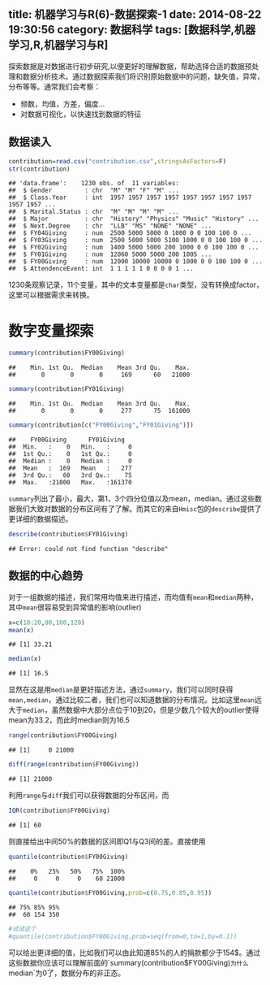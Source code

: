 title: 机器学习与R(6)-数据探索-1
date: 2014-08-22 19:30:56
category: 数据科学
tags: [数据科学,机器学习,R,机器学习与R]
---



探索数据是对数据进行初步研究,以便更好的理解数据，帮助选择合适的数据预处理和数据分析技术。通过数据探索我们将识别原始数据中的问题，缺失值，异常，分布等等。通常我们会考察：

+ 频数，均值，方差，偏度...
+ 对数据可视化，以快速找到数据的特征


## 数据读入


```r
contribution=read.csv("contribution.csv",stringsAsFactors=F)
str(contribution)
```

```
## 'data.frame':	1230 obs. of  11 variables:
##  $ Gender         : chr  "M" "M" "F" "M" ...
##  $ Class.Year     : int  1957 1957 1957 1957 1957 1957 1957 1957 1957 1957 ...
##  $ Marital.Status : chr  "M" "M" "M" "M" ...
##  $ Major          : chr  "History" "Physics" "Music" "History" ...
##  $ Next.Degree    : chr  "LLB" "MS" "NONE" "NONE" ...
##  $ FY04Giving     : num  2500 5000 5000 0 1000 0 0 100 100 0 ...
##  $ FY03Giving     : num  2500 5000 5000 5100 1000 0 0 100 100 0 ...
##  $ FY02Giving     : num  1400 5000 5000 200 1000 0 0 100 100 0 ...
##  $ FY01Giving     : num  12060 5000 5000 200 1005 ...
##  $ FY00Giving     : num  12000 10000 10000 0 1000 0 0 100 100 0 ...
##  $ AttendenceEvent: int  1 1 1 1 1 0 0 0 0 1 ...
```

1230条观察记录，11个变量，其中的文本变量都是`char`类型，没有转换成factor，这里可以根据需求来转换。

# 数字变量探索


```r
summary(contribution$FY00Giving)
```

```
##    Min. 1st Qu.  Median    Mean 3rd Qu.    Max. 
##       0       0       0     169      60   21000
```

```r
summary(contribution$FY01Giving)
```

```
##    Min. 1st Qu.  Median    Mean 3rd Qu.    Max. 
##       0       0       0     277      75  161000
```

```r
summary(contribution[c("FY00Giving","FY01Giving")])
```

```
##    FY00Giving      FY01Giving    
##  Min.   :    0   Min.   :     0  
##  1st Qu.:    0   1st Qu.:     0  
##  Median :    0   Median :     0  
##  Mean   :  169   Mean   :   277  
##  3rd Qu.:   60   3rd Qu.:    75  
##  Max.   :21000   Max.   :161370
```

`summary`列出了最小，最大，第1，3个四分位值以及mean，median。通过这些数据我们大致对数据的分布区间有了了解。而其它的来自`Hmisc`包的`describe`提供了更详细的数据描述。


```r
describe(contribution$FY01Giving)
```

```
## Error: could not find function "describe"
```

## 数据的中心趋势

对于一组数据的描述，我们常用均值来进行描述，而均值有`mean`和`median`两种，其中`mean`很容易受到异常值的影响(outlier)


```r
x=c(10:20,80,100,120)
mean(x)
```

```
## [1] 33.21
```

```r
median(x)
```

```
## [1] 16.5
```

显然在这是用`median`是更好描述方法，通过`summary`，我们可以同时获得`mean,median`，通过比较二者，我们也可以知道数据的分布情况。比如这里`mean`远大于`median`，虽然数据中大部分点位于10到20，但是少数几个较大的outlier使得mean为33.2，而此时median则为16.5



```r
range(contribution$FY00Giving)
```

```
## [1]     0 21000
```

```r
diff(range(contribution$FY00Giving))
```

```
## [1] 21000
```

利用`range`与`diff`我们可以获得数据的分布区间，而


```r
IQR(contribution$FY00Giving)
```

```
## [1] 60
```

则直接给出中间50%的数据的区间即Q1与Q3间的差。直接使用


```r
quantile(contribution$FY00Giving)
```

```
##    0%   25%   50%   75%  100% 
##     0     0     0    60 21000
```

```r
quantile(contribution$FY00Giving,prob=c(0.75,0.85,0.95))
```

```
## 75% 85% 95% 
##  60 154 350
```

```r
#试试这个
#quantile(contribution$FY00Giving,prob=seq(from=0,to=1,by=0.1))
```

可以给出更详细的值，比如我们可以由此知道85%的人的捐款都少于154$。通过这些数据你应该可以理解前面的`summary(contribution$FY00Giving)`为什么`median`为0了，数据分布的非正态。
